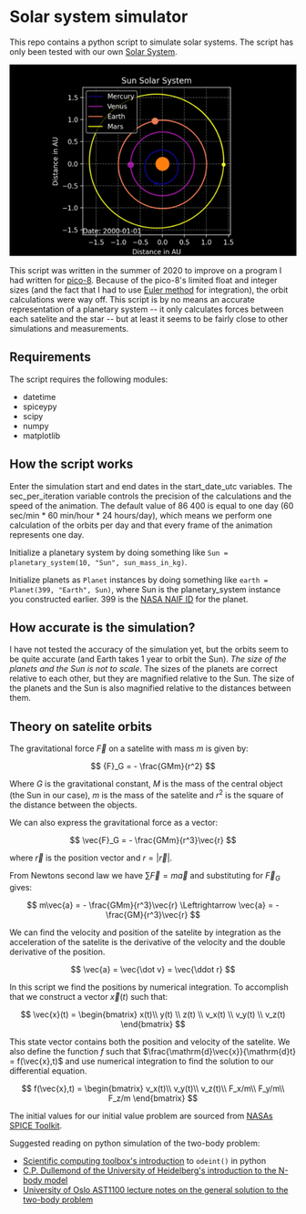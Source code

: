# Solar system simulator

This repo contains a python script to simulate solar systems. The script has only been tested with our own [Solar System](https://en.wikipedia.org/wiki/Solar_System).

![Solar system animation example](solarsystem-sim-example.gif)

This script was written in the summer of 2020 to improve on a program I had written for [pico-8](https://www.lexaloffle.com/pico-8.php). Because of the pico-8's limited float and integer sizes (and the fact that I had to use [Euler method](https://en.wikipedia.org/wiki/Euler_method) for integration), the orbit calculations were way off. This script is by no means an accurate representation of a planetary system -- it only calculates forces between each satelite and the star -- but at least it seems to be fairly close to other simulations and measurements.

## Requirements

The script requires the following modules:

- datetime
- spiceypy
- scipy
- numpy
- matplotlib

## How the script works

Enter the simulation start and end dates in the start_date_utc variables. The sec_per_iteration variable controls the precision of the calculations and the speed of the animation. The default value of 86 400 is equal to one day (60 sec/min \* 60 min/hour \* 24 hours/day), which means we perform one calculation of the orbits per day and that every frame of the animation represents one day.

Initialize a planetary system by doing something like `Sun = planetary_system(10, "Sun", sun_mass_in_kg)`.

Initialize planets as `Planet` instances by doing something like `earth = Planet(399, "Earth", Sun)`, where Sun is the planetary_system instance you constructed earlier. 399 is the [NASA NAIF ID](https://naif.jpl.nasa.gov/pub/naif/toolkit_docs/FORTRAN/req/naif_ids.html) for the planet.

## How accurate is the simulation?

I have not tested the accuracy of the simulation yet, but the orbits seem to be quite accurate (and Earth takes 1 year to orbit the Sun). *The size of the planets and the Sun is not to scale*. The sizes of the planets are correct relative to each other, but they are magnified relative to the Sun. The size of the planets and the Sun is also magnified relative to the distances between them.

## Theory on satelite orbits

The gravitational force $\vec{F}$ on a satelite with mass $m$ is given by:

$$ {F}_G = - \frac{GMm}{r^2} $$

Where $G$ is the gravitational constant, $M$ is the mass of the central object (the Sun in our case), $m$ is the mass of the satelite and $r^2$ is the square of the distance between the objects.  

We can also express the gravitational force as a vector:

$$ \vec{F}_G = - \frac{GMm}{r^3}\vec{r} $$

where $\vec{r}$ is the position vector and $r= \lvert \vec{r} \rvert$.

From Newtons second law we have $\sum{\vec{F}} = m\vec{a}$ and substituting for $\vec{F}_G$ gives:

$$ m\vec{a} = - \frac{GMm}{r^3}\vec{r} \Leftrightarrow \vec{a} = - \frac{GM}{r^3}\vec{r} $$

We can find the velocity and position of the satelite by integration as the acceleration of the satelite is the derivative of the velocity and the double derivative of the position.

$$  \vec{a} = \vec{\dot v}  = \vec{\ddot r} $$

In this script we find the positions by numerical integration. To accomplish that we construct a vector $\vec{x}(t)$ such that:

$$ \vec{x}(t) = \begin{bmatrix} x(t)\\ y(t) \\ z(t) \\ v_x(t) \\ v_y(t) \\ v_z(t) \end{bmatrix} $$

This state vector contains both the position and velocity of the satelite. We also define the function $f$ such that $\frac{\mathrm{d}\vec{x}}{\mathrm{d}t} = f(\vec{x},t)$ and use numerical integration to find the solution to our differential equation.

$$ f(\vec{x},t) = \begin{bmatrix} v_x(t)\\ v_y(t)\\ v_z(t)\\ F_x/m\\ F_y/m\\ F_z/m \end{bmatrix} $$

The initial values for our initial value problem are sourced from [NASAs SPICE Toolkit](https://naif.jpl.nasa.gov/naif/toolkit.html).

Suggested reading on python simulation of the two-body problem:

- [Scientific computing toolbox's introduction](https://faculty1.coloradocollege.edu/~sburns/toolbox/ODE_II.html) to 
`odeint()` in python
- [C.P. Dullemond of the University of Heidelberg's introduction to the N-body model](http://www.ita.uni-heidelberg.de/~dullemond/lectures/studtage_compastro_2018/Chapter_1.pdf)
- [University of Oslo AST1100 lecture notes on the general solution to the two-body problem](https://www.uio.no/studier/emner/matnat/astro/AST1100/h13/undervisningsmateriale/ast1100-fullstendig.pdf)
